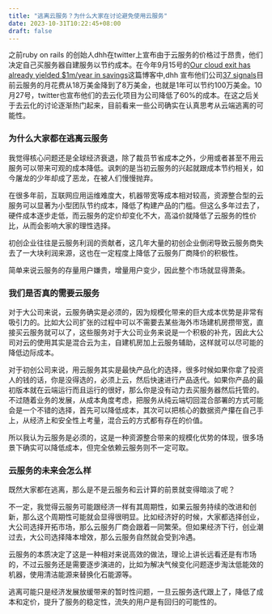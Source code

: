 ```yaml
---
title: "逃离云服务？为什么大家在讨论避免使用云服务"
date: 2023-10-31T10:22:45+08:00
draft: false
---
```


之前ruby on rails 的创始人dhh在twitter上宣布由于云服务的价格过于昂贵，他们决定自己买服务器自建服务以节约成本。在今年9月15号的[Our cloud exit has already yielded $1m/year in savings](https://world.hey.com/dhh/our-cloud-exit-has-already-yielded-1m-year-in-savings-db358dea)这篇博客中,dhh 宣布他们公司[37 signals](https://37signals.com/)目前云服务的月花费从18万美金降到了8万美金，也就是1年可以节约100万美金。10月27号，twitter也宣布他们的去云化项目为公司降低了60%的成本。在这之后关于去云化的讨论逐渐热门起来，目前看来一些公司确实在认真思考从云端逃离的可能性。

### 为什么大家都在逃离云服务

我觉得核心问题还是全球经济衰退，除了裁员节省成本之外，少用或者甚至不用云服务可以带来可观的成本降低。讽刺的是当初云服务的兴起就跟成本节约相关，如今屠龙的少年却成了恶龙，在被人们慢慢抛弃。

在很多年前，互联网应用运维难度大，机器带宽等成本相对较高，资源整合型的云服务可以显著为小型团队节约成本，降低了构建产品的门槛。但这么多年过去了，硬件成本逐步走低，而云服务的定价却变化不大，高溢价就降低了云服务的性价比，从而会影响大家的理性选择。

初创企业往往是云服务利润的贡献者，这几年大量的初创企业倒闭导致云服务商失去了一大块利润来源，这也在一定程度上降低了云服务厂商降价的积极性。

简单来说云服务的存量用户嫌贵，增量用户变少，因此整个市场就显得萧条。


### 我们是否真的需要云服务

对于大公司来说，云服务确实是必须的，因为规模化带来的巨大成本优势是非常有吸引力的。比如大公司扩张的过程中可以不需要去某些海外市场建机房攒带宽，直接买云服务就可以了，这些服务对于大公司业务来说是一个积极的补充，因此大公司对云的使用其实是混合云为主，自建机房加上云服务辅助，这样就可以尽可能的降低边际成本。

对于初创公司来说，用云服务其实是最快产品化的选择，很多时候如果你拿了投资人的钱的话，你是没得选的，必须上云，然后快速进行产品迭代。如果你产品的最初版本就在云端运行而且运行的很好，那么你是没有动力去买服务器然后托管的。不过随着业务的发展，从成本角度考虑，把服务从纯云端切回混合部署的方式可能会是一个不错的选择，首先可以降低成本，其次可以把核心的数据资产攥在自己手上，从经济上和安全性上考量，混合云的方式都有存在的价值。

所以我认为云服务是必须的，这是一种资源整合带来的规模化优势的体现，很多场景下确实可以降低成本，但完全依赖云服务则不一定可取。

### 云服务的未来会怎么样

既然大家都在逃离，那么是不是云服务和云计算的前景就变得暗淡了呢？

不一定，我觉得云服务可能跟经济一样有其周期性，如果云服务持续的改进和创新，那么这个周期性可能就会显得很明显。比如经济好的时候，大家都选择创业，大公司选择开拓市场，那么云服务厂商会跟着一同繁荣。但如果经济下行，创业潮过去，大公司选择降本增效，那么云服务自然就会受到冷遇。

云服务的本质决定了这是一种相对来说高效的做法，理论上讲长远看还是有市场的，不过云服务还是需要逐步演进的，比如为解决气候变化问题逐步淘汰低能效的机器，使用清洁能源来替换化石能源等。

逃离可能只是经济发展放缓带来的暂时性问题，一旦云服务迭代跟上了，降低了成本和定价，提升了服务的稳定性，流失的用户是有回归的可能性的。


